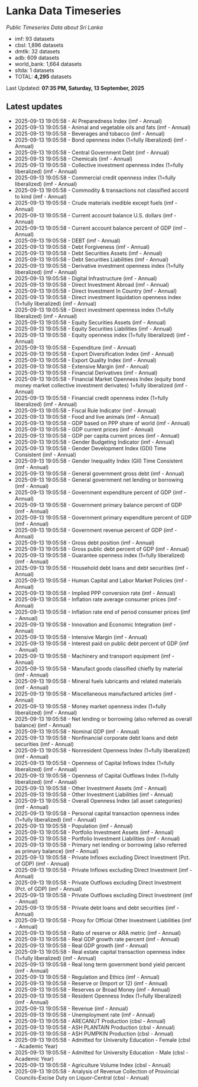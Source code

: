 # Lanka Data Timeseries
*Public Timeseries Data about Sri Lanka*

* imf: 93 datasets
* cbsl: 1,896 datasets
* dmtlk: 32 datasets
* adb: 609 datasets
* world_bank: 1,664 datasets
* sltda: 1 datasets
* TOTAL: **4,295** datasets

Last Updated: **07:35 PM, Saturday, 13 September, 2025**

## Latest updates

* 2025-09-13 19:05:58 - AI Preparedness Index (imf - Annual)
* 2025-09-13 19:05:58 - Animal and vegetable oils and fats (imf - Annual)
* 2025-09-13 19:05:58 - Beverages and tobacco (imf - Annual)
* 2025-09-13 19:05:58 - Bond openness index (1=fully liberalized) (imf - Annual)
* 2025-09-13 19:05:58 - Central Government Debt (imf - Annual)
* 2025-09-13 19:05:58 - Chemicals (imf - Annual)
* 2025-09-13 19:05:58 - Collective investment openness index (1=fully liberalized) (imf - Annual)
* 2025-09-13 19:05:58 - Commercial credit openness index (1=fully liberalized) (imf - Annual)
* 2025-09-13 19:05:58 - Commodity & transactions not classified accord to kind (imf - Annual)
* 2025-09-13 19:05:58 - Crude materials inedible except fuels (imf - Annual)
* 2025-09-13 19:05:58 - Current account balance U.S. dollars (imf - Annual)
* 2025-09-13 19:05:58 - Current account balance percent of GDP (imf - Annual)
* 2025-09-13 19:05:58 - DEBT (imf - Annual)
* 2025-09-13 19:05:58 - Debt Forgiveness (imf - Annual)
* 2025-09-13 19:05:58 - Debt Securities Assets (imf - Annual)
* 2025-09-13 19:05:58 - Debt Securities Liabilities (imf - Annual)
* 2025-09-13 19:05:58 - Derivative investment openness index (1=fully liberalized) (imf - Annual)
* 2025-09-13 19:05:58 - Digital Infrastructure (imf - Annual)
* 2025-09-13 19:05:58 - Direct Investment Abroad (imf - Annual)
* 2025-09-13 19:05:58 - Direct Investment In Country (imf - Annual)
* 2025-09-13 19:05:58 - Direct investment liquidation openness index (1=fully liberalized) (imf - Annual)
* 2025-09-13 19:05:58 - Direct investment openness index (1=fully liberalized) (imf - Annual)
* 2025-09-13 19:05:58 - Equity Securities Assets (imf - Annual)
* 2025-09-13 19:05:58 - Equity Securities Liabilities (imf - Annual)
* 2025-09-13 19:05:58 - Equity openness index (1=fully liberalized) (imf - Annual)
* 2025-09-13 19:05:58 - Expenditure (imf - Annual)
* 2025-09-13 19:05:58 - Export Diversification Index (imf - Annual)
* 2025-09-13 19:05:58 - Export Quality Index (imf - Annual)
* 2025-09-13 19:05:58 - Extensive Margin (imf - Annual)
* 2025-09-13 19:05:58 - Financial Derivatives (imf - Annual)
* 2025-09-13 19:05:58 - Financial Market Openness Index (equity bond money market collective investment derivates) 1=fully liberalized (imf - Annual)
* 2025-09-13 19:05:58 - Financial credit openness index (1=fully liberalized) (imf - Annual)
* 2025-09-13 19:05:58 - Fiscal Rule Indicator (imf - Annual)
* 2025-09-13 19:05:58 - Food and live animals (imf - Annual)
* 2025-09-13 19:05:58 - GDP based on PPP share of world (imf - Annual)
* 2025-09-13 19:05:58 - GDP current prices (imf - Annual)
* 2025-09-13 19:05:58 - GDP per capita current prices (imf - Annual)
* 2025-09-13 19:05:58 - Gender Budgeting Indicator (imf - Annual)
* 2025-09-13 19:05:58 - Gender Development Index (GDI) Time Consistent (imf - Annual)
* 2025-09-13 19:05:58 - Gender Inequality Index (GII) Time Consistent (imf - Annual)
* 2025-09-13 19:05:58 - General government gross debt (imf - Annual)
* 2025-09-13 19:05:58 - General government net lending or borrowing (imf - Annual)
* 2025-09-13 19:05:58 - Government expenditure percent of GDP (imf - Annual)
* 2025-09-13 19:05:58 - Government primary balance percent of GDP (imf - Annual)
* 2025-09-13 19:05:58 - Government primary expenditure percent of GDP (imf - Annual)
* 2025-09-13 19:05:58 - Government revenue percent of GDP (imf - Annual)
* 2025-09-13 19:05:58 - Gross debt position (imf - Annual)
* 2025-09-13 19:05:58 - Gross public debt percent of GDP (imf - Annual)
* 2025-09-13 19:05:58 - Guarantee openness index (1=fully liberalized) (imf - Annual)
* 2025-09-13 19:05:58 - Household debt loans and debt securities (imf - Annual)
* 2025-09-13 19:05:58 - Human Capital and Labor Market Policies (imf - Annual)
* 2025-09-13 19:05:58 - Implied PPP conversion rate (imf - Annual)
* 2025-09-13 19:05:58 - Inflation rate average consumer prices (imf - Annual)
* 2025-09-13 19:05:58 - Inflation rate end of period consumer prices (imf - Annual)
* 2025-09-13 19:05:58 - Innovation and Economic Integration (imf - Annual)
* 2025-09-13 19:05:58 - Intensive Margin (imf - Annual)
* 2025-09-13 19:05:58 - Interest paid on public debt percent of GDP (imf - Annual)
* 2025-09-13 19:05:58 - Machinery and transport equipment (imf - Annual)
* 2025-09-13 19:05:58 - Manufact goods classified chiefly by material (imf - Annual)
* 2025-09-13 19:05:58 - Mineral fuels lubricants and related materials (imf - Annual)
* 2025-09-13 19:05:58 - Miscellaneous manufactured articles (imf - Annual)
* 2025-09-13 19:05:58 - Money market openness index (1=fully liberalized) (imf - Annual)
* 2025-09-13 19:05:58 - Net lending or borrowing (also referred as overall balance) (imf - Annual)
* 2025-09-13 19:05:58 - Nominal GDP (imf - Annual)
* 2025-09-13 19:05:58 - Nonfinancial corporate debt loans and debt securities (imf - Annual)
* 2025-09-13 19:05:58 - Nonresident Openness Index (1=fully liberalized) (imf - Annual)
* 2025-09-13 19:05:58 - Openness of Capital Inflows Index (1=fully liberalized) (imf - Annual)
* 2025-09-13 19:05:58 - Openness of Capital Outflows Index (1=fully liberalized) (imf - Annual)
* 2025-09-13 19:05:58 - Other Investment Assets (imf - Annual)
* 2025-09-13 19:05:58 - Other Investment Liabilities (imf - Annual)
* 2025-09-13 19:05:58 - Overall Openness Index (all asset categories) (imf - Annual)
* 2025-09-13 19:05:58 - Personal capital transaction openness index (1=fully liberalized) (imf - Annual)
* 2025-09-13 19:05:58 - Population (imf - Annual)
* 2025-09-13 19:05:58 - Portfolio Investment Assets (imf - Annual)
* 2025-09-13 19:05:58 - Portfolio Investment Liabilities (imf - Annual)
* 2025-09-13 19:05:58 - Primary net lending or borrowing (also referred as primary balance) (imf - Annual)
* 2025-09-13 19:05:58 - Private Inflows excluding Direct Investment (Pct. of GDP) (imf - Annual)
* 2025-09-13 19:05:58 - Private Inflows excluding Direct Investment (imf - Annual)
* 2025-09-13 19:05:58 - Private Outflows excluding Direct Investment (Pct. of GDP) (imf - Annual)
* 2025-09-13 19:05:58 - Private Outflows excluding Direct Investment (imf - Annual)
* 2025-09-13 19:05:58 - Private debt loans and debt securities (imf - Annual)
* 2025-09-13 19:05:58 - Proxy for Official Other Investment Liabilities (imf - Annual)
* 2025-09-13 19:05:58 - Ratio of reserve or ARA metric (imf - Annual)
* 2025-09-13 19:05:58 - Real GDP growth rate percent (imf - Annual)
* 2025-09-13 19:05:58 - Real GDP growth (imf - Annual)
* 2025-09-13 19:05:58 - Real estate capital transaction openness index (1=fully liberalized) (imf - Annual)
* 2025-09-13 19:05:58 - Real long term government bond yield percent (imf - Annual)
* 2025-09-13 19:05:58 - Regulation and Ethics (imf - Annual)
* 2025-09-13 19:05:58 - Reserve or (Import or 12) (imf - Annual)
* 2025-09-13 19:05:58 - Reserves or Broad Money (imf - Annual)
* 2025-09-13 19:05:58 - Resident Openness Index (1=fully liberalized) (imf - Annual)
* 2025-09-13 19:05:58 - Revenue (imf - Annual)
* 2025-09-13 19:05:58 - Unemployment rate (imf - Annual)
* 2025-09-13 19:05:58 - ARECANUT Production (cbsl - Annual)
* 2025-09-13 19:05:58 - ASH PLANTAIN Production (cbsl - Annual)
* 2025-09-13 19:05:58 - ASH PUMPKIN Production (cbsl - Annual)
* 2025-09-13 19:05:58 - Admitted for University Education - Female (cbsl - Academic Year)
* 2025-09-13 19:05:58 - Admitted for University Education - Male (cbsl - Academic Year)
* 2025-09-13 19:05:58 - Agriculture Volume Index (cbsl - Annual)
* 2025-09-13 19:05:58 - Analysis of Revenue Collection of Provincial Councils-Excise Duty on Liquor-Central (cbsl - Annual)